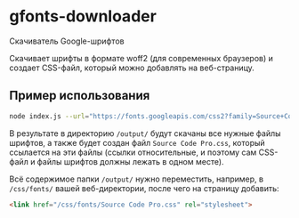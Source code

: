 # gfonts-downloader
Скачиватель Google-шрифтов

Скачивает шрифты в формате woff2 (для современных браузеров) и создает CSS-файл, который можно добавлять на веб-страницу.

## Пример использования

```bash
node index.js --url="https://fonts.googleapis.com/css2?family=Source+Code+Pro:wght@400;700&display=swap"
```

В результате в директорию `/output/` будут скачаны все нужные файлы шрифтов, а также будет создан файл `Source Code Pro.css`, который ссылается на эти файлы (ссылки относительные, и поэтому сам CSS-файл и файлы шрифтов должны лежать в одном месте). 

Всё содержимое папки `/output/` нужно переместить, например, в `/css/fonts/` вашей веб-директории, после чего на страницу добавить:

```html
<link href="/css/fonts/Source Code Pro.css" rel="stylesheet">
```